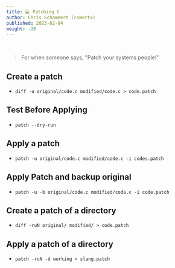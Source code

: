 ```yaml
---
title: 💻 Patching C
author: Chris Schammert (csmertx)
published: 2023-02-04
weight: -20
---
```


<br />

> For when someone says, "Patch your systems people!"

## Create a patch

- ```diff -u original/code.c modified/code.c > code.patch```

## Test Before Applying

- ```patch --dry-run```

## Apply a patch

- ```patch -u original/code.c modified/code.c -i codes.patch```

## Apply Patch and backup original

- ```patch -u -b original/code.c modified/code.c -i code.patch```

## Create a patch of a directory

- ```diff -ruN original/ modified/ > code.patch```

## Apply a patch of a directory

- ```patch -ruN -d working < slang.patch```


